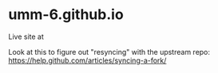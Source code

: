 # umm-6.github.io
Live site at 

Look at this to figure out "resyncing" with the upstream repo: https://help.github.com/articles/syncing-a-fork/

